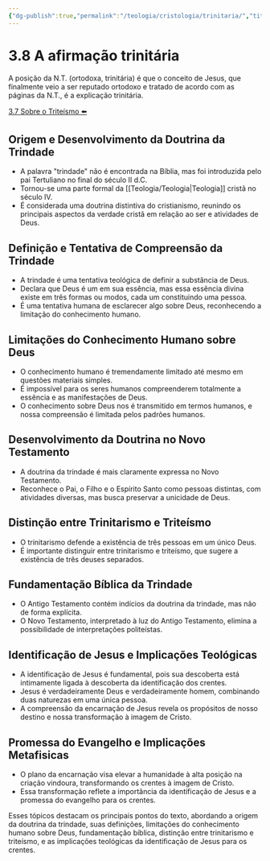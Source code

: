 ```yaml
---
{"dg-publish":true,"permalink":"/teologia/cristologia/trinitaria/","title":"3.8 A afirmação trinitária","metatags":{"description":"Declara que Deus é um em sua essência, mas essa essência divina existe em três formas ou modos, cada um constituindo uma pessoa."},"tags":["Teologia","Cristologia"],"updated":"2025-02-04T20:33:25.921-03:00"}
---
```


# 3.8 A afirmação trinitária

A posição da N.T. (ortodoxa, trinitária) é que o conceito de Jesus, que finalmente veio a ser reputado ortodoxo e tratado de acordo com as páginas da N.T., é a explicação trinitária.

[3.7 Sobre o Triteísmo ⬅️](Triteismo.md)

## Origem e Desenvolvimento da Doutrina da Trindade

- A palavra "trindade" não é encontrada na Bíblia, mas foi introduzida pelo pai Tertuliano no final do século II d.C.
- Tornou-se uma parte formal da [[Teologia/Teologia\|Teologia]] cristã no século IV.
- É considerada uma doutrina distintiva do cristianismo, reunindo os principais aspectos da verdade cristã em relação ao ser e atividades de Deus.

## Definição e Tentativa de Compreensão da Trindade

- A trindade é uma tentativa teológica de definir a substância de Deus.
- Declara que Deus é um em sua essência, mas essa essência divina existe em três formas ou modos, cada um constituindo uma pessoa.
- É uma tentativa humana de esclarecer algo sobre Deus, reconhecendo a limitação do conhecimento humano.

## Limitações do Conhecimento Humano sobre Deus

- O conhecimento humano é tremendamente limitado até mesmo em questões materiais simples.
- É impossível para os seres humanos compreenderem totalmente a essência e as manifestações de Deus.
- O conhecimento sobre Deus nos é transmitido em termos humanos, e nossa compreensão é limitada pelos padrões humanos.

## Desenvolvimento da Doutrina no Novo Testamento

- A doutrina da trindade é mais claramente expressa no Novo Testamento.
- Reconhece o Pai, o Filho e o Espírito Santo como pessoas distintas, com atividades diversas, mas busca preservar a unicidade de Deus.

## Distinção entre Trinitarismo e Triteísmo

- O trinitarismo defende a existência de três pessoas em um único Deus.
- É importante distinguir entre trinitarismo e triteísmo, que sugere a existência de três deuses separados.

## Fundamentação Bíblica da Trindade

- O Antigo Testamento contém indícios da doutrina da trindade, mas não de forma explícita.
- O Novo Testamento, interpretado à luz do Antigo Testamento, elimina a possibilidade de interpretações politeístas.

## Identificação de Jesus e Implicações Teológicas

- A identificação de Jesus é fundamental, pois sua descoberta está intimamente ligada à descoberta da identificação dos crentes.
- Jesus é verdadeiramente Deus e verdadeiramente homem, combinando duas naturezas em uma única pessoa.
- A compreensão da encarnação de Jesus revela os propósitos de nosso destino e nossa transformação à imagem de Cristo.

## Promessa do Evangelho e Implicações Metafisicas

- O plano da encarnação visa elevar a humanidade à alta posição na criação vindoura, transformando os crentes à imagem de Cristo.
- Essa transformação reflete a importância da identificação de Jesus e a promessa do evangelho para os crentes.

Esses tópicos destacam os principais pontos do texto, abordando a origem da doutrina da trindade, suas definições, limitações do conhecimento humano sobre Deus, fundamentação bíblica, distinção entre trinitarismo e triteísmo, e as implicações teológicas da identificação de Jesus para os crentes.
